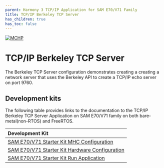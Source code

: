 ```yaml
---
parent: Harmony 3 TCP/IP Application for SAM E70/V71 Family
title: TCP/IP Berkeley TCP Server
has_children: true
has_toc: false
---
```

[![MCHP](https://www.microchip.com/ResourcePackages/Microchip/assets/dist/images/logo.png)](https://www.microchip.com)

# TCP/IP Berkeley TCP Server

The Berkeley TCP Server configuration demonstrates creating a  creating a network server that uses the Berkeley API to create a TCP/IP echo server on port 9760.

## Development kits
The following table provides links to the documentation to the TCP/IP Berkeley TCP Server Application on SAM E70/V71 family on both bare-metal(non-RTOS) and  FreeRTOS.


| Development Kit |
|:---------|
|[SAM E70/V71 Starter Kit MHC Configuration](docs/readme_mhc_configuration.md) |
|[SAM E70/V71 Starter Kit Hardware Configuration](docs/readme_hardware_configuration.md) |
|[SAM E70/V71 Starter Kit Run Application](docs/readme_run_application.md) |
